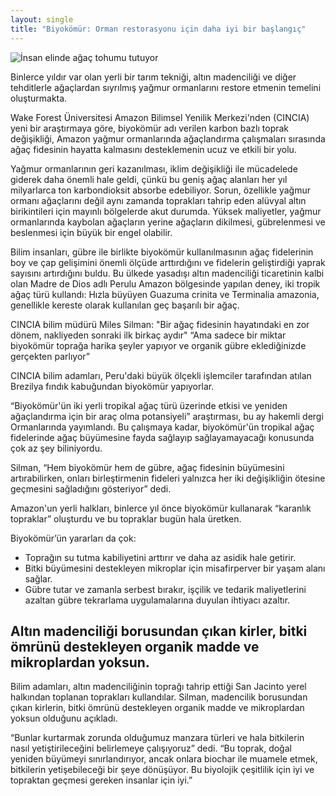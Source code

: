 ```yaml
---
layout: single
title: "Biyokömür: Orman restorasyonu için daha iyi bir başlangıç"
---
```

![İnsan elinde ağaç tohumu tutuyor](https://makale.ekofi.science/assets/images/biyok%C3%B6m%C3%BCr.jpg)

Binlerce yıldır var olan yerli bir tarım tekniği, altın madenciliği ve diğer tehditlerle ağaçlardan sıyrılmış yağmur ormanlarını restore etmenin temelini oluşturmakta.

Wake Forest Üniversitesi Amazon Bilimsel Yenilik Merkezi'nden (CINCIA) yeni bir araştırmaya göre, biyokömür adı verilen karbon bazlı toprak değişikliği, Amazon yağmur ormanlarında ağaçlandırma çalışmaları sırasında ağaç fidesinin hayatta kalmasını desteklemenin ucuz ve etkili bir yolu.

Yağmur ormanlarının geri kazanılması, iklim değişikliği ile mücadelede giderek daha önemli hale geldi, çünkü bu geniş ağaç alanları her yıl milyarlarca ton karbondioksit <bold>absorbe edebiliyor</bold>. Sorun, özellikle yağmur ormanı ağaçlarını değil aynı zamanda toprakları tahrip eden alüvyal altın birikintileri için mayınlı bölgelerde akut durumda. Yüksek maliyetler, yağmur ormanlarında kaybolan ağaçların yerine ağaçların dikilmesi, gübrelenmesi ve beslenmesi için büyük bir engel olabilir.

Bilim insanları, gübre ile birlikte biyokömür kullanılmasının ağaç fidelerinin boy ve çap gelişimini önemli ölçüde arttırdığını ve fidelerin geliştirdiği yaprak sayısını artırdığını buldu. Bu ülkede yasadışı altın madenciliği ticaretinin kalbi olan Madre de Dios adlı Perulu Amazon bölgesinde yapılan deney, iki tropik ağaç türü kullandı: Hızla büyüyen Guazuma crinita ve Terminalia amazonia, genellikle kereste olarak kullanılan geç başarılı bir ağaç.

<script async src="//pagead2.googlesyndication.com/pagead/js/adsbygoogle.js"></script>
<ins class="adsbygoogle"
     style="display:block; text-align:center;"
     data-ad-layout="in-article"
     data-ad-format="fluid"
     data-ad-client="ca-pub-7868661326160958"
     data-ad-slot="3072558811"></ins>
<script>
     (adsbygoogle = window.adsbygoogle || []).push({});
</script>

CINCIA bilim müdürü Miles Silman: "Bir ağaç fidesinin hayatındaki en zor dönem, nakliyeden sonraki ilk birkaç aydır"
“Ama sadece bir miktar biyokömür toprağa harika şeyler yapıyor ve organik gübre eklediğinizde gerçekten parlıyor”

CINCIA bilim adamları, Peru'daki büyük ölçekli işlemciler tarafından atılan Brezilya fındık kabuğundan biyokömür yapıyorlar.

“Biyokömür'ün iki yerli tropikal ağaç türü üzerinde etkisi ve yeniden ağaçlandırma için bir araç olma potansiyeli” araştırması, bu ay hakemli dergi Ormanlarında yayımlandı. Bu çalışmaya kadar, biyokömür'ün tropikal ağaç fidelerinde ağaç büyümesine fayda sağlayıp sağlayamayacağı konusunda çok az şey biliniyordu.

Silman, “Hem biyokömür hem de gübre, ağaç fidesinin büyümesini artırabilirken, onları birleştirmenin fideleri yalnızca her iki değişikliğin ötesine geçmesini sağladığını gösteriyor” dedi.

Amazon'un yerli halkları, binlerce yıl önce biyokömür kullanarak “karanlık topraklar” oluşturdu ve bu topraklar bugün hala üretken.

Biyokömür’ün yararları da çok:

- Toprağın su tutma kabiliyetini arttırır ve daha az asidik hale getirir.
- Bitki büyümesini destekleyen mikroplar için misafirperver bir yaşam alanı sağlar.
- Gübre tutar ve zamanla serbest bırakır, işçilik ve tedarik maliyetlerini azaltan gübre tekrarlama uygulamalarına duyulan ihtiyacı azaltır.

Altın madenciliği borusundan çıkan kirler, bitki ömrünü destekleyen organik madde ve mikroplardan yoksun.
-
Bilim adamları, altın madenciliğinin toprağı tahrip ettiği San Jacinto yerel halkından toplanan toprakları kullandılar. Silman, madencilik borusundan çıkan kirlerin, bitki ömrünü destekleyen organik madde ve mikroplardan yoksun olduğunu açıkladı.

“Bunlar kurtarmak zorunda olduğumuz manzara türleri ve hala bitkilerin nasıl yetiştirileceğini belirlemeye çalışıyoruz” dedi. “Bu toprak, doğal yeniden büyümeyi sınırlandırıyor, ancak onlara biochar ile muamele etmek, bitkilerin yetişebileceği bir şeye dönüşüyor. Bu biyolojik çeşitlilik için iyi ve topraktan geçmesi gereken insanlar için iyi.”
